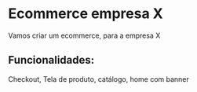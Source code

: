 # Ecommerce empresa X

Vamos criar um ecommerce, para a empresa X

## Funcionalidades:

Checkout, Tela de produto, catálogo, home com banner
